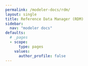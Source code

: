 ```yaml
---
permalink: /modeler-docs/rdm/
layout: single
title: Reference Data Manager (RDM)
sidebar:
  nav: "modeler docs"
defaults:
  # _pages
  - scope:
      type: pages
    values:
      author_profile: false
---
```


